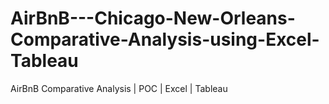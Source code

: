 # AirBnB---Chicago-New-Orleans-Comparative-Analysis-using-Excel-Tableau
AirBnB Comparative Analysis | POC | Excel | Tableau
